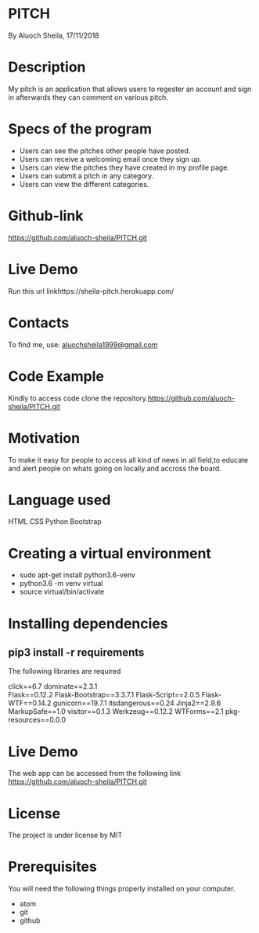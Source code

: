 # PITCH
By Aluoch Sheila, 17/11/2018

# Description
My pitch is an application that allows users to regester an account and sign in afterwards they can comment on various pitch.

# Specs of the program

* Users can see the pitches other people have posted.
* Users can receive a welcoming email once they sign up.
* Users can view the pitches they have created in my profile page.
* Users can submit a pitch in any category.
* Users can view the different categories.

# Github-link
https://github.com/aluoch-sheila/PITCH.git

# Live Demo

Run this url linkhttps://sheila-pitch.herokuapp.com/
# Contacts
To find me, use: aluochsheila1999@gmail.com

# Code Example

Kindly to access code clone the repository.https://github.com/aluoch-sheila/PITCH.git

# Motivation

To make it easy for people to access all kind of news in all field,to educate and alert people on whats going on locally and accross the board.

# Language used

HTML
CSS
Python
Bootstrap

# Creating a virtual environment

* sudo apt-get install python3.6-venv
* python3.6 -m venv virtual
* source virtual/bin/activate

# Installing dependencies
## pip3 install -r requirements
The following libraries are required

click==6.7
dominate==2.3.1  
Flask==0.12.2
Flask-Bootstrap==3.3.7.1
Flask-Script==2.0.5
Flask-WTF==0.14.2
gunicorn==19.7.1
itsdangerous==0.24
Jinja2==2.9.6
MarkupSafe==1.0
visitor==0.1.3
Werkzeug==0.12.2
WTForms==2.1
pkg-resources==0.0.0

# Live Demo
The web app can be accessed from the following link https://github.com/aluoch-sheila/PITCH.git

# License
The project is under license by MIT

# Prerequisites
You will need the following things properly installed on your computer.

* atom
* git
* github
